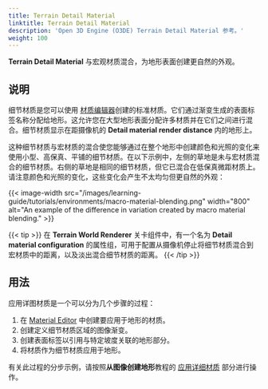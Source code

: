 ```yaml
---
title: Terrain Detail Material
linktitle: Terrain Detail Material
description: 'Open 3D Engine (O3DE) Terrain Detail Material 参考。'
weight: 100
---
```


**Terrain Detail Material** 与宏观材质混合，为地形表面创建更自然的外观。

## 说明

细节材质是您可以使用 [材质编辑器](/docs/atom-guide/look-dev/tools/material-editor/)创建的标准材质。它们通过渐变生成的表面标签名称分配给地形。这允许您在大型地形表面分配许多材质并在它们之间进行混合。细节材质显示在距摄像机的 **Detail material render distance** 内的地形上。

这种细节材质与宏材质的混合使您能够通过在整个地形中创建颜色和光照的变化来使用小型、高保真、平铺的细节材质。在以下示例中，左侧的草地是未与宏材质混合的细节材质。右侧的草地是相同的细节材质，但它已混合在低保真微距材质上。请注意颜色和光照的变化，这些变化会产生不太均匀但更自然的外观：

{{< image-width src="/images/learning-guide/tutorials/environments/macro-material-blending.png" width="800" alt="An example of the difference in variation created by macro material blending." >}}

{{< tip >}}
在 **Terrain World Renderer** 关卡组件中，有一个名为 **Detail material configuration** 的属性组，可用于配置从摄像机停止将细节材质混合到宏材质中的距离，以及淡出混合细节材质的距离。
{{< /tip >}}

## 用法

应用详图材质是一个可以分为几个步骤的过程：

1. 在 [Material Editor](/docs/atom-guide/look-dev/tools/material-editor/) 中创建要应用于地形的材质。
1. 创建定义细节材质区域的图像渐变。
1. 创建表面标签以引用与特定坡度关联的地形部分。
1. 将材质作为细节材质应用于地形。

有关此过程的分步示例，请按照**从图像创建地形**教程的 [应用详细材质](/docs/learning-guide/tutorials/environments/create-terrain-from-images/#apply-detail-materials) 部分进行操作。
